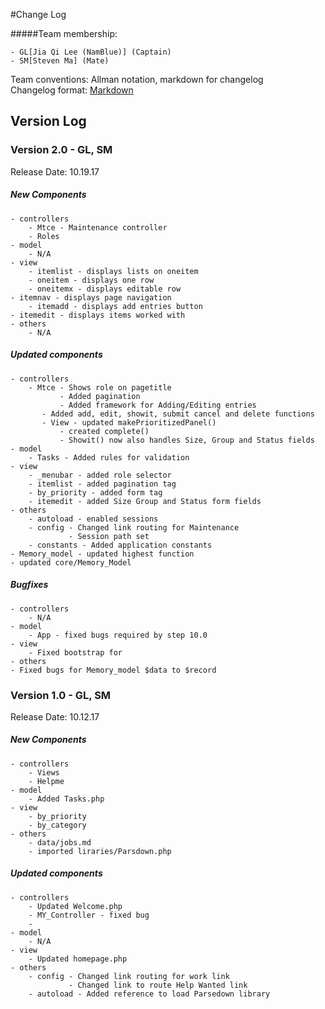 #Change Log

#####Team membership:  

    - GL[Jia Qi Lee (NamBlue)] (Captain)
    - SM[Steven Ma] (Mate)

Team conventions: Allman notation, markdown for changelog  
Changelog format: [Markdown](https://github.com/adam-p/markdown-here/wiki/Markdown-Cheatsheet) 


## Version Log
### Version 2.0 - GL, SM
Release Date: 10.19.17

##### New Components
    - controllers     
        - Mtce - Maintenance controller
        - Roles
    - model     
        - N/A
    - view
        - itemlist - displays lists on oneitem
        - oneitem - displays one row
        - oneitemx - displays editable row
	- itemnav - displays page navigation
        - itemadd - displays add entries button
	- itemedit - displays items worked with
    - others
        - N/A

##### Updated components
    - controllers
        - Mtce - Shows role on pagetitle
               - Added pagination
               - Added framework for Adding/Editing entries
	       - Added add, edit, showit, submit cancel and delete functions
	       - View - updated makePrioritizedPanel() 
               - created complete()
               - Showit() now also handles Size, Group and Status fields
    - model     
        - Tasks - Added rules for validation
    - view
        - _menubar - added role selector
        - itemlist - added pagination tag
        - by_priority - added form tag
        - itemedit - added Size Group and Status form fields
    - others
        - autoload - enabled sessions
        - config - Changed link routing for Maintenance
                 - Session path set
        - constants - Added application constants
	- Memory_model - updated highest function
	- updated core/Memory_Model
        

##### Bugfixes
    - controllers
        - N/A    
    - model     
        - App - fixed bugs required by step 10.0
    - view
        - Fixed bootstrap for
    - others
	- Fixed bugs for Memory_model $data to $record

### Version 1.0 - GL, SM
Release Date: 10.12.17

##### New Components
    - controllers     
        - Views
        - Helpme
    - model     
        - Added Tasks.php
    - view
        - by_priority
        - by_category
    - others
        - data/jobs.md
        - imported liraries/Parsdown.php

##### Updated components
    - controllers     
        - Updated Welcome.php
        - MY_Controller - fixed bug
        - 
    - model     
        - N/A
    - view
        - Updated homepage.php
    - others
        - config - Changed link routing for work link
                 - Changed link to route Help Wanted link
        - autoload - Added reference to load Parsedown library
